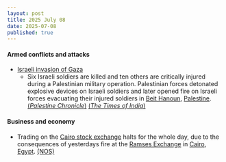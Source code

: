 ```yaml
---
layout: post
title: 2025 July 08
date: 2025-07-08
published: true
---
```



#### Armed conflicts and attacks

* [Israeli invasion of Gaza](https://en.wikipedia.org/wiki/Israeli_invasion_of_Gaza "Israeli invasion of Gaza")
  * Six Israeli soldiers are killed and ten others are critically injured during a Palestinian military operation. Palestinian forces detonated explosive devices on Israeli soldiers and later opened fire on Israeli forces evacuating their injured soldiers in [Beit Hanoun](https://en.wikipedia.org/wiki/Beit_Hanoun "Beit Hanoun"), [Palestine](https://en.wikipedia.org/wiki/Palestine "Palestine"). [(*Palestine Chronicle*)](https://www.palestinechronicle.com/live-blog-major-resistance-operation-in-northern-gaza-as-netanyahu-meets-witkoff-in-dc-day-640/) [(*The Times of India*)](https://timesofindia.indiatimes.com/videos/international/5-idf-troops-killed-14-injured-israeli-army-forced-to-admit-losses-in-hamas-attack/videoshow/122315974.cms)

#### Business and economy

* Trading on the [Cairo stock exchange](https://en.wikipedia.org/wiki/Cairo_stock_exchange "Cairo stock exchange") halts for the whole day, due to the consequences of yesterdays fire at the [Ramses Exchange](https://en.wikipedia.org/wiki/Ramses_Exchange "Ramses Exchange") in [Cairo](https://en.wikipedia.org/wiki/Cairo "Cairo"), [Egypt](https://en.wikipedia.org/wiki/Egypt "Egypt"). [(NOS)](https://nos.nl/artikel/2574150-doden-bij-brand-in-datacentrum-cairo-internetverkeer-geraakt)
